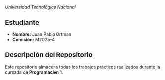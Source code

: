 *Universidad Tecnológica Nacional*

## Estudiante  
- **Nombre:** Juan Pablo Ortman
- **Comisión:** M2025-4

## Descripción del Repositorio  
Este repositorio almacena todas los trabajos prácticos realizados durante la cursada de **Programación 1**.  
